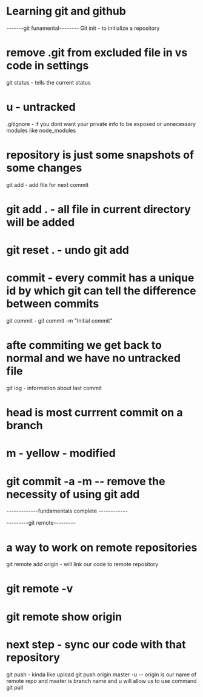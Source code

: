 # Learning git and github 
-------git funamental--------
Git init - to initialize a repository
# remove .git from excluded file in vs code in settings
git status - tells the current status
# u - untracked
.gitignore - if you dont want your private info to be exposed or unnecessary modules like node_modules
# repository is just some snapshots of some changes
git add - add file for next commit
# git add . - all file in current directory will be added
# git reset . - undo git add

# commit - every commit has a unique id by which git can tell the difference between commits

git commit - git commit -m "Initial commit"
# afte commiting we get back to normal and we have no untracked file

git log - information about last commit
# head is most currrent commit on a branch

# m - yellow - modified
# git commit -a -m -- remove the necessity of using git add 

-------------fundamentals complete ------------

---------git remote---------
# a way to work on remote repositories
git remote add origin <url> - will link our code to remote repository

# git remote -v
# git remote show origin

# next step - sync our code with that repository
git push - kinda like upload
git push origin master -u -- origin is our name of remote repo and master is branch name and u will allow us to use command git pull 




